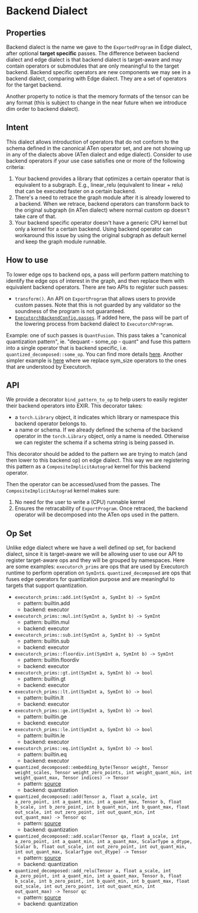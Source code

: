 # Backend Dialect


## Properties
Backend dialect is the name we gave to the `ExportedProgram` in Edge dialect, after optional **target specific** passes. The difference between backend dialect and edge dialect is that backend dialect is target-aware and may contain operators or submodules that are only meaningful to the target backend. Backend specific operators are new components we may see in a backend dialect, comparing with Edge dialect. They are a set of operators for the target backend.

Another property to notice is that the memory formats of the tensor can be any format (this is subject to change in the near future when we introduce dim order to backend dialect).


## Intent

This dialect allows introduction of operators that do not conform to the schema defined in the canonical ATen operator set, and are not showing up in any of the dialects above (ATen dialect and edge dialect). Consider to use backend operators if your use case satisfies one or more of the following criteria:

1. Your backend provides a library that optimizes a certain operator that is equivalent to a subgraph. E.g., linear_relu (equivalent to linear + relu) that can be executed faster on a certain backend.
2. There's a need to retrace the graph module after it is already lowered to a backend. When we retrace, backend operators can transform back to the original subgraph (in ATen dialect) where normal custom op doesn't take care of that.
3. Your backend specific operator doesn't have a generic CPU kernel but only a kernel for a certain backend. Using backend operator can workaround this issue by using the original subgraph as default kernel and keep the graph module runnable.


## How to use

To lower edge ops to backend ops, a pass will perform pattern matching to identify the edge ops of interest in the graph, and then replace them with equivalent backend operators. There are two APIs to register such passes:

* `transform()`. An API on `ExportProgram` that allows users to provide custom passes. Note that this is not guarded by any validator so the soundness of the program is not guaranteed.
* [`ExecutorchBackendConfig.passes`](https://github.com/pytorch/executorch/blob/main/exir/capture/_config.py#L40). If added here, the pass will be part of the lowering process from backend dialect to `ExecutorchProgram`.

Example: one of such passes is `QuantFusion`. This pass takes a "canonical quantization pattern", ie. "dequant - some_op - quant" and fuse this pattern into a single operator that is backend specific, i.e. `quantized_decomposed::some_op`. You can find more details [here](../tutorials/short_term_quantization_flow.md). Another simpler example is [here](https://github.com/pytorch/executorch/blob/main/exir/passes/replace_edge_with_backend_pass.py#L20) where we replace sym_size operators to the ones that are understood by Executorch.

## API

We provide a decorator `bind_pattern_to_op` to help users to easily register their backend operators into EXIR. This decorator takes:
* a `torch.Library` object, it indicates which library or namespace this backend operator belongs to.
* a name or schema. If we already defined the schema of the backend operator in the `torch.Library` object, only a name is needed. Otherwise we can register the schema if a schema string is being passed in.

This decorator should be added to the pattern we are trying to match (and then lower to this backend op) on edge dialect. This way we are registering this pattern as a `CompositeImplicitAutograd` kernel for this backend operator.

Then the operator can be accessed/used from the passes. The `CompositeImplicitAutograd` kernel makes sure:
1. No need for the user to write a (CPU) runnable kernel
2. Ensures the retracability of `ExportProgram`. Once retraced, the backend operator will be decomposed into the ATen ops used in the pattern.

## Op Set
Unlike edge dialect where we have a well defined op set, for backend dialect, since it is target-aware we will be allowing user to use our API to register target-aware ops and they will be grouped by namespaces. Here are some examples: `executorch_prims` are ops that are used by Executorch runtime to perform operation on `SymInt`s. `quantized_decomposed` are ops that fuses edge operators for quantization purpose and are meaningful to targets that support quantization.

* `executorch_prims::add.int(SymInt a, SymInt b) -> SymInt`
  * pattern: builtin.add
  * backend: executor
* `executorch_prims::mul.int(SymInt a, SymInt b) -> SymInt`
  * pattern: builtin.mul
  * backend: executor
* `executorch_prims::sub.int(SymInt a, SymInt b) -> SymInt`
  * pattern: builtin.sub
  * backend: executor
* `executorch_prims::floordiv.int(SymInt a, SymInt b) -> SymInt`
  * pattern: builtin.floordiv
  * backend: executor
* `executorch_prims::gt.int(SymInt a, SymInt b) -> bool`
  * pattern: builtin.gt
  * backend: executor
* `executorch_prims::lt.int(SymInt a, SymInt b) -> bool`
  * pattern: builtin.lt
  * backend: executor
* `executorch_prims::ge.int(SymInt a, SymInt b) -> bool`
  * pattern: builtin.ge
  * backend: executor
* `executorch_prims::le.int(SymInt a, SymInt b) -> bool`
  * pattern: builtin.le
  * backend: executor
* `executorch_prims::eq.int(SymInt a, SymInt b) -> bool`
  * pattern: builtin.eq
  * backend: executor
* `quantized_decomposed::embedding_byte(Tensor weight, Tensor weight_scales, Tensor weight_zero_points, int weight_quant_min, int weight_quant_max, Tensor indices) -> Tensor`
  * pattern: [source](https://github.com/pytorch/executorch/blob/main/exir/passes/_quant_patterns_and_replacements.py)
  * backend: quantization
* `quantized_decomposed::add(Tensor a, float a_scale, int a_zero_point, int a_quant_min, int a_quant_max, Tensor b, float b_scale, int b_zero_point, int b_quant_min, int b_quant_max, float out_scale, int out_zero_point, int out_quant_min, int out_quant_max) -> Tensor qc`
  * pattern: [source](https://github.com/pytorch/executorch/blob/main/exir/passes/_quant_patterns_and_replacements.py)
  * backend: quantization
* `quantized_decomposed::add.scalar(Tensor qa, float a_scale, int a_zero_point, int a_quant_min, int a_quant_max, ScalarType a_dtype, Scalar b, float out_scale, int out_zero_point, int out_quant_min, int out_quant_max, ScalarType out_dtype) -> Tensor`
  * pattern: [source](https://github.com/pytorch/executorch/blob/main/exir/passes/_quant_patterns_and_replacements.py)
  * backend: quantization
* `quantized_decomposed::add_relu(Tensor a, float a_scale, int a_zero_point, int a_quant_min, int a_quant_max, Tensor b, float b_scale, int b_zero_point, int b_quant_min, int b_quant_max, float out_scale, int out_zero_point, int out_quant_min, int out_quant_max) -> Tensor qc`
  * pattern: [source](https://github.com/pytorch/executorch/blob/main/exir/passes/_quant_patterns_and_replacements.py)
  * backend: quantization
